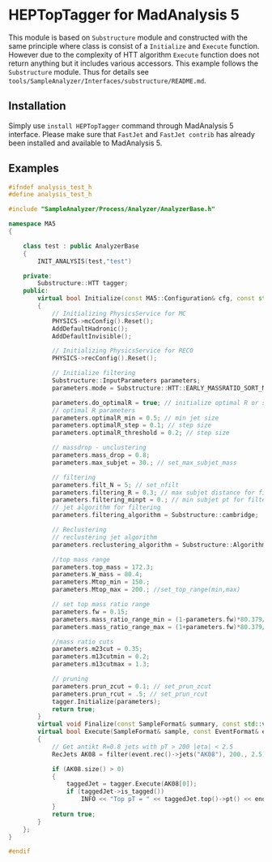 # HEPTopTagger for MadAnalysis 5
This module is based on `Substructure` module and constructed
with the same principle where class is consist of a `Initialize`
and `Execute` function. However due to the complexity of HTT 
algorithm `Execute` function does not return anything but it includes 
various accessors. This example follows the `Substructure` module. Thus
for details see `tools/SampleAnalyzer/Interfaces/substructure/README.md`.

## Installation
Simply use `install HEPTopTagger` command through MadAnalysis 5 interface. 
Please make sure that `FastJet` and `FastJet contrib` has already been installed
and available to MadAnalysis 5.

## Examples
```c++
#ifndef analysis_test_h
#define analysis_test_h

#include "SampleAnalyzer/Process/Analyzer/AnalyzerBase.h"

namespace MA5
{

    class test : public AnalyzerBase
    {
        INIT_ANALYSIS(test,"test")

    private:
        Substructure::HTT tagger;
    public:
        virtual bool Initialize(const MA5::Configuration& cfg, const std::map<std::string,std::string>& parameters)
        {
            // Initializing PhysicsService for MC
            PHYSICS->mcConfig().Reset();
            AddDefaultHadronic();
            AddDefaultInvisible();

            // Initializing PhysicsService for RECO
            PHYSICS->recConfig().Reset();

            // Initialize filtering
            Substructure::InputParameters parameters;
            parameters.mode = Substructure::HTT::EARLY_MASSRATIO_SORT_MASS; // execution mode

            parameters.do_optimalR = true; // initialize optimal R or set to fixed R
            // optimal R parameters
            parameters.optimalR_min = 0.5; // min jet size
            parameters.optimalR_step = 0.1; // step size
            parameters.optimalR_threshold = 0.2; // step size

            // massdrop - unclustering
            parameters.mass_drop = 0.8;
            parameters.max_subjet = 30.; // set_max_subjet_mass

            // filtering
            parameters.filt_N = 5; // set_nfilt
            parameters.filtering_R = 0.3; // max subjet distance for filtering
            parameters.filtering_minpt = 0.; // min subjet pt for filtering
            // jet algorithm for filtering
            parameters.filtering_algorithm = Substructure::cambridge;

            // Reclustering
            // reclustering jet algorithm
            parameters.reclustering_algorithm = Substructure::Algorithm::cambridge;

            //top mass range
            parameters.top_mass = 172.3;
            parameters.W_mass = 80.4;
            parameters.Mtop_min = 150.;
            parameters.Mtop_max = 200.; //set_top_range(min,max)

            // set top mass ratio range
            parameters.fw = 0.15;
            parameters.mass_ratio_range_min = (1-parameters.fw)*80.379/172.9;
            parameters.mass_ratio_range_max = (1+parameters.fw)*80.379/172.9;

            //mass ratio cuts
            parameters.m23cut = 0.35;
            parameters.m13cutmin = 0.2;
            parameters.m13cutmax = 1.3;

            // pruning
            parameters.prun_zcut = 0.1; // set_prun_zcut
            parameters.prun_rcut = .5; // set_prun_rcut
            tagger.Initialize(parameters);
            return true;
        }
        virtual void Finalize(const SampleFormat& summary, const std::vector<SampleFormat>& files){}
        virtual bool Execute(SampleFormat& sample, const EventFormat& event)
        {
            // Get antikt R=0.8 jets with pT > 200 |eta| < 2.5
            RecJets AK08 = filter(event.rec()->jets("AK08"), 200., 2.5);

            if (AK08.size() > 0)
            {
                taggedJet = tagger.Execute(AK08[0]);
                if (taggedJet->is_tagged())
                    INFO << "Top pT = " << taggedJet.top()->pt() << endmsg;
            }
            return true;
        }
    };
}

#endif
```